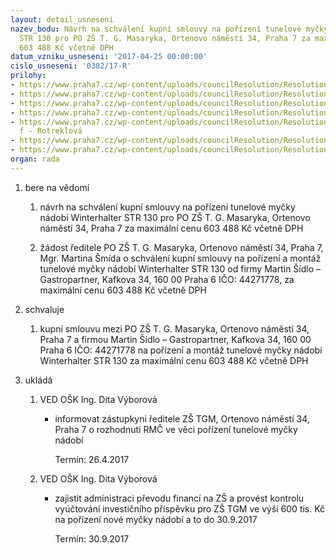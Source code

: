 ```yaml
---
layout: detail_usneseni
nazev_bodu: Návrh na schválení kupní smlouvy na pořízení tunelové myčky nádobí Winterhalter
  STR 130 pro PO ZŠ T. G. Masaryka, Ortenovo náměstí 34, Praha 7 za maximální cenu
  603 488 Kč včetně DPH
datum_vzniku_usneseni: '2017-04-25 00:00:00'
cislo_usneseni: '0382/17-R'
prilohy:
- https://www.praha7.cz/wp-content/uploads/councilResolution/Resolutions/28970/export/Duvodovazprava~194333.docx
- https://www.praha7.cz/wp-content/uploads/councilResolution/Resolutions/28970/export/zadostmycka~194332.pdf
- https://www.praha7.cz/wp-content/uploads/councilResolution/Resolutions/28970/export/nabidka11303ZSTGMDuda~194331.doc
- https://www.praha7.cz/wp-content/uploads/councilResolution/Resolutions/28970/export/nabidka2Ortenovo_nam_mycka_vymena1Sidlo~194330.docx
- https://www.praha7.cz/wp-content/uploads/councilResolution/Resolutions/28970/export/nabidka3ZSOrtenovonamestimycka~194329.pd
  f - Rotreklová
- https://www.praha7.cz/wp-content/uploads/councilResolution/Resolutions/28970/export/kupnismlouvaZSTGM11042017~194328.docx
- https://www.praha7.cz/wp-content/uploads/councilResolution/Resolutions/28970/export/export~296231.pdf
organ: rada
---
```

<ol id="urzList" class="urzList_view"><li id="" class="urzClass1"><span name="1">bere na vědomí</span><ol class="urzOlClass"><li style="text-align: left;" id="" class="urzClass2"><span><p>návrh na schválení kupní smlouvy na pořízení tunelové myčky nádobí Winterhalter STR 130 pro PO ZŠ T. G. Masaryka, Ortenovo náměstí 34, Praha 7 za maximální cenu 603 488 Kč včetně DPH</p></span></li><li style="text-align: left;" id="" class="urzClass2"><span><p>žádost ředitele PO ZŠ T. G. Masaryka, Ortenovo náměstí 34, Praha 7, Mgr. Martina Šmída o schválení kupní smlouvy na pořízení a montáž tunelové myčky nádobí Winterhalter STR 130 od firmy Martin Šídlo – Gastropartner, Kafkova 34, 160 00 Praha 6 IČO: 44271778, za maximální cenu 603 488 Kč včetně DPH</p></span></li></ol></li><li id="" class="urzClass1"><span name="24">schvaluje</span><ol class="urzOlClass"><li style="text-align: left;" id="" class="urzClass2"><span><p>kupní smlouvu mezi PO ZŠ T. G. Masaryka, Ortenovo náměstí 34, Praha 7 a firmou Martin Šídlo – Gastropartner, Kafkova 34, 160 00 Praha 6 IČO:&nbsp;44271778 na pořízení a montáž tunelové myčky nádobí Winterhalter STR 130 za maximální cenu 603 488 Kč včetně DPH</p></span></li></ol></li><li class="urzClass1" id="urzUkoly"><span name="1">ukládá</span><ol class="urzOlClass"><li class="urzClass2"><span><p>VED OŠK Ing. Dita Výborová</p></span><ul class="urzUlClass"><li class="urzClass3"><span><p>informovat zástupkyni ředitele ZŠ TGM, Ortenovo náměstí 34, Praha 7 o rozhodnutí RMČ ve věci pořízení tunelové myčky nádobí</p></span><span class="urzUkolTermin">  Termín:&nbsp;26.4.2017</span></li></ul></li><li class="urzClass2"><span><p>VED OŠK Ing. Dita Výborová</p></span><ul class="urzUlClass"><li class="urzClass3"><span><p>zajistit administraci převodu financí na ZŠ a provést kontrolu vyúčtování investičního příspěvku pro ZŠ TGM ve výši 600 tis. Kč na pořízení nové myčky nádobí a to do 30.9.2017</p></span><span class="urzUkolTermin">  Termín:&nbsp;30.9.2017</span></li></ul></li></ol></li></ol>